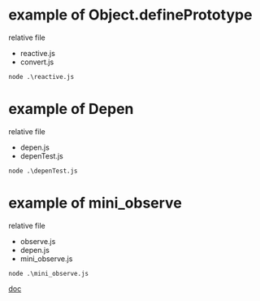 # example of Object.definePrototype

relative file

- reactive.js
- convert.js

```shell
node .\reactive.js
```

# example of Depen

relative file

- depen.js
- depenTest.js

```shell
node .\depenTest.js
```

# example of mini_observe

relative file

- observe.js
- depen.js
- mini_observe.js

```shell
node .\mini_observe.js
```



[doc](https://ehxie.github.io/2021/11/19/vue/reactive/)
